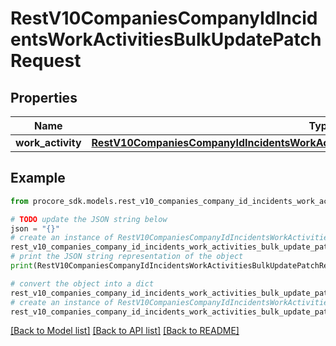 # RestV10CompaniesCompanyIdIncidentsWorkActivitiesBulkUpdatePatchRequest


## Properties

Name | Type | Description | Notes
------------ | ------------- | ------------- | -------------
**work_activity** | [**RestV10CompaniesCompanyIdIncidentsWorkActivitiesBulkUpdatePatchRequestWorkActivity**](RestV10CompaniesCompanyIdIncidentsWorkActivitiesBulkUpdatePatchRequestWorkActivity.md) |  | 

## Example

```python
from procore_sdk.models.rest_v10_companies_company_id_incidents_work_activities_bulk_update_patch_request import RestV10CompaniesCompanyIdIncidentsWorkActivitiesBulkUpdatePatchRequest

# TODO update the JSON string below
json = "{}"
# create an instance of RestV10CompaniesCompanyIdIncidentsWorkActivitiesBulkUpdatePatchRequest from a JSON string
rest_v10_companies_company_id_incidents_work_activities_bulk_update_patch_request_instance = RestV10CompaniesCompanyIdIncidentsWorkActivitiesBulkUpdatePatchRequest.from_json(json)
# print the JSON string representation of the object
print(RestV10CompaniesCompanyIdIncidentsWorkActivitiesBulkUpdatePatchRequest.to_json())

# convert the object into a dict
rest_v10_companies_company_id_incidents_work_activities_bulk_update_patch_request_dict = rest_v10_companies_company_id_incidents_work_activities_bulk_update_patch_request_instance.to_dict()
# create an instance of RestV10CompaniesCompanyIdIncidentsWorkActivitiesBulkUpdatePatchRequest from a dict
rest_v10_companies_company_id_incidents_work_activities_bulk_update_patch_request_from_dict = RestV10CompaniesCompanyIdIncidentsWorkActivitiesBulkUpdatePatchRequest.from_dict(rest_v10_companies_company_id_incidents_work_activities_bulk_update_patch_request_dict)
```
[[Back to Model list]](../README.md#documentation-for-models) [[Back to API list]](../README.md#documentation-for-api-endpoints) [[Back to README]](../README.md)


